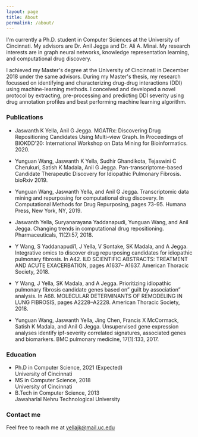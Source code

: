 ```yaml
---
layout: page
title: About
permalink: /about/
---
```


I'm currently a Ph.D. student in Computer Sciences at the University of Cincinnati. My advisors are Dr. Anil Jegga and Dr. Ali A. Minai. My research interests are in graph neural networks, knowledge representation learning, and computational drug discovery. 

I achieved my Master's degree at the University of Cincinnati in December 2018 under the same advisors. During my Master's thesis, my research focussed on identifying and characterizing drug-drug interactions (DDI) using machine-learning methods. I conceived and developed a novel protocol by extracting, pre-processing and predicting DDI severity using drug annotation profiles and best performing machine learning algorithm. 

### Publications

* Jaswanth K Yella, Anil G Jegga. MGATRx: Discovering Drug Repositioning Candidates Using Multi-view Graph. In Proceedings of BIOKDD’20: International Workshop on Data Mining for Bioinformatics. 2020.

* Yunguan Wang, Jaswanth K Yella, Sudhir Ghandikota, Tejaswini C Cherukuri, Satish K Madala, Anil G Jegga. Pan-transcriptome-based Candidate Therapeutic Discovery for Idiopathic Pulmonary Fibrosis. bioRxiv 2019.


* Yunguan Wang, Jaswanth Yella, and Anil G Jegga. Transcriptomic data mining and repurposing for computational drug discovery. In Computational Methods for Drug Repurposing, pages 73–95. Humana Press, New York, NY, 2019.

* Jaswanth Yella, Suryanarayana Yaddanapudi, Yunguan Wang, and Anil Jegga. Changing trends in computational drug repositioning. Pharmaceuticals, 11(2):57, 2018.

* Y Wang, S Yaddanapudi1, J Yella, V Sontake, SK Madala, and A Jegga. Integrative omics to discover drug repurposing candidates for idiopathic pulmonary fibrosis. In A42. ILD SCIENTIFIC ABSTRACTS: TREATMENT AND ACUTE EXACERBATION, pages A1637–
A1637. American Thoracic Society, 2018.

* Y Wang, J Yella, SK Madala, and A Jegga. Prioritizing idiopathic pulmonary fibrosis candidate genes based on” guilt by association” analysis. In A68. MOLECULAR DETERMINANTS OF
REMODELING IN LUNG FIBROSIS, pages A2228–A2228. American Thoracic Society, 2018.

* Yunguan Wang, Jaswanth Yella, Jing Chen, Francis X McCormack, Satish K Madala, and Anil G Jegga. Unsupervised gene expression analyses identify ipf-severity correlated signatures,
associated genes and biomarkers. BMC pulmonary medicine, 17(1):133, 2017.

### Education
* Ph.D in Computer Science, 2021 (Expected)<br/>
  University of Cincinnati
* MS in Computer Science, 2018<br/>
  University of Cincinnati
* B.Tech in Computer Science, 2013<br/>
  Jawaharlal Nehru Technological University



### Contact me
Feel free to reach me at
[yellajk@mail.uc.edu](mailto:yellajk@mail.uc.edu)
